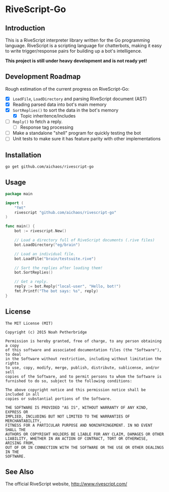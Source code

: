 # RiveScript-Go

## Introduction

This is a RiveScript interpreter library written for the Go programming
language. RiveScript is a scripting language for chatterbots, making it easy
to write trigger/response pairs for building up a bot's intelligence.

**This project is still under heavy development and is not ready yet!**

## Development Roadmap

Rough estimation of the current progress on RiveScript-Go:

- [x] `LoadFile`, `LoadDirectory` and parsing RiveScript document (AST)
- [x] Reading parsed data into bot's main memory
- [x] `SortReplies()` to sort the data in the bot's memory
  - [x] Topic inheritence/includes
- [ ] `Reply()` to fetch a reply.
  - [ ] Response tag processing
- [ ] Make a standalone "shell" program for quickly testing the bot
- [ ] Unit tests to make sure it has feature parity with other implementations

## Installation

`go get github.com/aichaos/rivescript-go`

## Usage

```go
package main

import (
    "fmt"
    rivescript "github.com/aichaos/rivescript-go"
)

func main() {
    bot := rivescript.New()

    // Load a directory full of RiveScript documents (.rive files)
    bot.LoadDirectory("eg/brain")

    // Load an individual file.
    bot.LoadFile("brain/testsuite.rive")

    // Sort the replies after loading them!
    bot.SortReplies()

    // Get a reply.
    reply := bot.Reply("local-user", "Hello, bot!")
    fmt.Printf("The bot says: %s", reply)
}
```

## License

```
The MIT License (MIT)

Copyright (c) 2015 Noah Petherbridge

Permission is hereby granted, free of charge, to any person obtaining a copy
of this software and associated documentation files (the "Software"), to deal
in the Software without restriction, including without limitation the rights
to use, copy, modify, merge, publish, distribute, sublicense, and/or sell
copies of the Software, and to permit persons to whom the Software is
furnished to do so, subject to the following conditions:

The above copyright notice and this permission notice shall be included in all
copies or substantial portions of the Software.

THE SOFTWARE IS PROVIDED "AS IS", WITHOUT WARRANTY OF ANY KIND, EXPRESS OR
IMPLIED, INCLUDING BUT NOT LIMITED TO THE WARRANTIES OF MERCHANTABILITY,
FITNESS FOR A PARTICULAR PURPOSE AND NONINFRINGEMENT. IN NO EVENT SHALL THE
AUTHORS OR COPYRIGHT HOLDERS BE LIABLE FOR ANY CLAIM, DAMAGES OR OTHER
LIABILITY, WHETHER IN AN ACTION OF CONTRACT, TORT OR OTHERWISE, ARISING FROM,
OUT OF OR IN CONNECTION WITH THE SOFTWARE OR THE USE OR OTHER DEALINGS IN THE
SOFTWARE.
```

## See Also

The official RiveScript website, http://www.rivescript.com/
